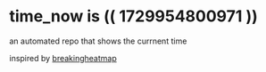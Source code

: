 # time_now is (( 1729954800971 ))

an automated repo that shows the currnent time

inspired by [breakingheatmap](https://github.com/breakingheatmap/breakingheatmap)